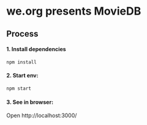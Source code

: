 # we.org presents MovieDB

## Process
#### 1. Install dependencies
`npm install`
#### 2. Start env:
`npm start`
#### 3. See in browser:
Open http://localhost:3000/
